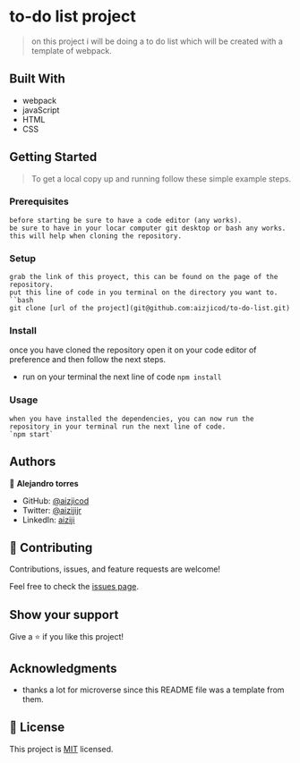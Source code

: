# to-do list project

> on this project i will be doing a to do list which will be created with a template of webpack.


## Built With

- webpack
- javaScript
- HTML
- CSS

## Getting Started

>To get a local copy up and running follow these simple example steps.

### Prerequisites
    before starting be sure to have a code editor (any works).
    be sure to have in your locar computer git desktop or bash any works. this will help when cloning the repository.
### Setup
    grab the link of this proyect, this can be found on the page of the repository.
    put this line of code in you terminal on the directory you want to.
    ``bash
    git clone [url of the project](git@github.com:aizjicod/to-do-list.git)
### Install
   once you have cloned the repository open it on your code editor of preference and then follow the next steps.
   - run on your terminal the next line of code 
   `npm install`
### Usage
    when you have installed the dependencies, you can now run the repository in your terminal run the next line of code.
    `npm start`

## Authors

👤 **Alejandro torres**

- GitHub: [@aizjicod](https://github.com/aizjicod)
- Twitter: [@aizijijr](https://twitter.com/aizijijr)
- LinkedIn: [aiziji](https://www.linkedin.com/in/aiziji/)


## 🤝 Contributing

Contributions, issues, and feature requests are welcome!

Feel free to check the [issues page](https://github.com/aizjicod/to-do-list/issues).

## Show your support

Give a ⭐️ if you like this project!

## Acknowledgments

- thanks a lot for microverse since this README file was a template from them.

## 📝 License

This project is [MIT](MIT.md) licensed.
